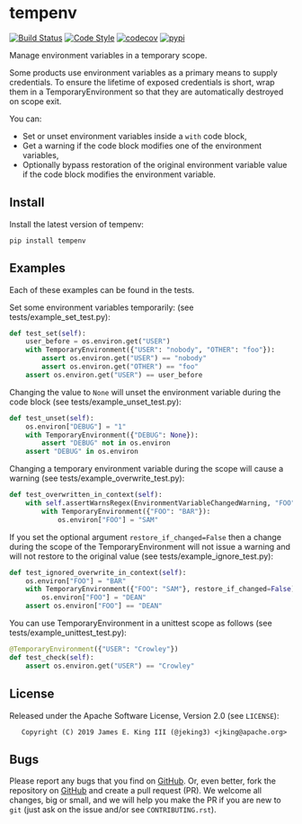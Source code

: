 # tempenv

[![Build Status](https://github.com/jeking3/tempenv/actions/workflows/ci.yml/badge.svg)](https://github.com/jeking3/tempenv/actions/workflows/ci.yml)
[![Code Style](https://img.shields.io/badge/code%20style-black-000000.svg)](https://github.com/psf/black)
[![codecov](https://codecov.io/gh/jeking3/tempenv/branch/main/graph/badge.svg)](https://codecov.io/gh/jeking3/tempenv)
[![pypi](https://img.shields.io/pypi/v/tempenv.svg)](https://pypi.python.org/pypi/tempenv)

Manage environment variables in a temporary scope.

Some products use environment variables as a primary means to supply
credentials.  To ensure the lifetime of exposed credentials is short,
wrap them in a TemporaryEnvironment so that they are automatically
destroyed on scope exit.

You can:

- Set or unset environment variables inside a ``with`` code block,
- Get a warning if the code block modifies one of the environment
  variables,
- Optionally bypass restoration of the original environment variable
  value if the code block modifies the environment variable.

## Install

Install the latest version of tempenv:

```
pip install tempenv
```

## Examples

Each of these examples can be found in the tests.

Set some environment variables temporarily:
(see tests/example_set_test.py):

```python
def test_set(self):
    user_before = os.environ.get("USER")
    with TemporaryEnvironment({"USER": "nobody", "OTHER": "foo"}):
        assert os.environ.get("USER") == "nobody"
        assert os.environ.get("OTHER") == "foo"
    assert os.environ.get("USER") == user_before
```

Changing the value to ``None`` will unset the environment variable during
the code block
(see tests/example_unset_test.py):

```python
def test_unset(self):
    os.environ["DEBUG"] = "1"
    with TemporaryEnvironment({"DEBUG": None}):
        assert "DEBUG" not in os.environ
    assert "DEBUG" in os.environ
```

Changing a temporary environment variable during the scope will cause a
warning
(see tests/example_overwrite_test.py):

```python
def test_overwritten_in_context(self):
    with self.assertWarnsRegex(EnvironmentVariableChangedWarning, "FOO"):
        with TemporaryEnvironment({"FOO": "BAR"}):
            os.environ["FOO"] = "SAM"
```

If you set the optional argument ``restore_if_changed=False`` then a change
during the scope of the TemporaryEnvironment will not issue a warning and will
not restore to the original value
(see tests/example_ignore_test.py):

```python
def test_ignored_overwrite_in_context(self):
    os.environ["FOO"] = "BAR"
    with TemporaryEnvironment({"FOO": "SAM"}, restore_if_changed=False):
        os.environ["FOO"] = "DEAN"
    assert os.environ["FOO"] == "DEAN"
```

You can use TemporaryEnvironment in a unittest scope as follows
(see tests/example_unittest_test.py):

```python
@TemporaryEnvironment({"USER": "Crowley"})
def test_check(self):
    assert os.environ.get("USER") == "Crowley"
```

## License

Released under the Apache Software License, Version 2.0 (see `LICENSE`):

```
   Copyright (C) 2019 James E. King III (@jeking3) <jking@apache.org>
```

## Bugs

Please report any bugs that you find on [GitHub](https://github.com/jeking3/tempenv/issues).
Or, even better, fork the repository on [GitHub](https://github.com/jeking3/tempenv)
and create a pull request (PR). We welcome all changes, big or small, and we
will help you make the PR if you are new to `git` (just ask on the issue and/or
see `CONTRIBUTING.rst`).
